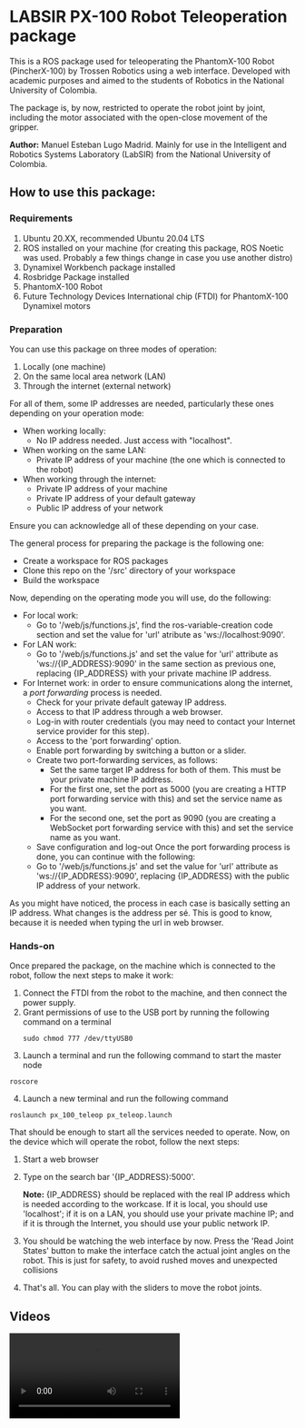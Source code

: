 # LABSIR PX-100 Robot Teleoperation package
This is a ROS package used for teleoperating the PhantomX-100 Robot (PincherX-100) by Trossen Robotics using a web interface. Developed with academic purposes and aimed to the students of Robotics in the National University of Colombia.

The package is, by now, restricted to operate the robot joint by joint, including the motor associated with the open-close movement of the gripper.

<b>Author:</b> Manuel Esteban Lugo Madrid. Mainly for use in the Intelligent and Robotics Systems Laboratory (LabSIR) from the National University of Colombia.

## How to use this package:

### Requirements
1. Ubuntu 20.XX, recommended Ubuntu 20.04 LTS
2. ROS installed on your machine (for creating this package, ROS Noetic was used. Probably a few things change in case you use another distro)
3. Dynamixel Workbench package installed
4. Rosbridge Package installed
5. PhantomX-100 Robot
6. Future Technology Devices International chip (FTDI) for PhantomX-100 Dynamixel motors


### Preparation
You can use this package on three modes of operation:
1. Locally (one machine)
2. On the same local area network (LAN)
3. Through the internet (external network)

For all of them, some IP addresses are needed, particularly these ones depending on your operation mode:
* When working locally:
  * No IP address needed. Just access with "localhost".
* When working on the same LAN:
  * Private IP address of your machine (the one which is connected to the robot)
* When working through the internet:
  * Private IP address of your machine
  * Private IP address of your default gateway
  * Public IP address of your network

Ensure you can acknowledge all of these depending on your case.

The general process for preparing the package is the following one:
- Create a workspace for ROS packages
- Clone this repo on the '/src' directory of your workspace
- Build the workspace

Now, depending on the operating mode you will use, do the following:
- For local work:
  - Go to '/web/js/functions.js', find the ros-variable-creation code section and set the value for 'url' atribute as 'ws://localhost:9090'.
- For LAN work:
  - Go to '/web/js/functions.js' and set the value for 'url' attribute as 'ws://{IP_ADDRESS}:9090' in the same section as previous one, replacing {IP_ADDRESS} with your private machine IP address.
- For Internet work: in order to ensure communications along the internet, a *port forwarding* process is needed.
  - Check for your private default gateway IP address.
  - Access to that IP address through a web browser.
  - Log-in with router credentials (you may need to contact your Internet service provider for this step).
  - Access to the 'port forwarding' option.
  - Enable port forwarding by switching a button or a slider.
  - Create two port-forwarding services, as follows:
    - Set the same target IP address for both of them. This must be your private machine IP address.
    - For the first one, set the port as 5000 (you are creating a HTTP port forwarding service with this) and set the service name as you want.
    - For the second one, set the port as 9090 (you are creating a WebSocket port forwarding service with this) and set the service name as you want.
  - Save configuration and log-out
  Once the port forwarding process is done, you can continue with the following:
  - Go to '/web/js/functions.js' and set the value for 'url' attribute as 'ws://{IP_ADDRESS}:9090', replacing {IP_ADDRESS} with the public IP address of your network.

As you might have noticed, the process in each case is basically setting an IP address. What changes is the address per sé. This is good to know, because it is needed when typing the url in web browser.

### Hands-on
Once prepared the package, on the machine which is connected to the robot, follow the next steps to make it work:
1. Connect the FTDI from the robot to the machine, and then connect the power supply.
2. Grant permissions of use to the USB port by running the following command on a terminal
   ~~~~
   sudo chmod 777 /dev/ttyUSB0
   ~~~~
3. Launch a terminal and run the following command to start the master node
  ~~~~
  roscore
  ~~~~
4. Launch a new terminal and run the following command
  ~~~~
  roslaunch px_100_teleop px_teleop.launch
  ~~~~

That should be enough to start all the services needed to operate. Now, on the device which will operate the robot, follow the next steps:
1. Start a web browser
2. Type on the search bar '{IP_ADDRESS}:5000'.
   
   **Note:** {IP_ADDRESS} should be replaced with the real IP address which is needed according to the workcase. If it is local, you should use 'localhost'; if it is on a LAN, you should use your private machine IP; and if it is through the Internet, you should use your public network IP.
3. You should be watching the web interface by now. Press the 'Read Joint States' button to make the interface catch the actual joint angles on the robot. This is just for safety, to avoid rushed moves and unexpected collisions
4. That's all. You can play with the sliders to move the robot joints.


## Videos


<video src="assets/VID_1.mp4" width="300px" controls>
  <source src="assets/VID_1.mp4" type="video/mp4">
  Not supported
</video>